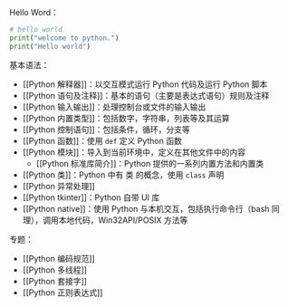 Hello Word：

```python
# hello world  
print("welcome to python.")  
print("Hello world")
```

基本语法：
- [[Python 解释器]]：以交互模式运行 Python 代码及运行 Python 脚本
- [[Python 语句及注释]]：基本的语句（主要是表达式语句）规则及注释
- [[Python 输入输出]]：处理控制台或文件的输入输出
- [[Python 内置类型]]：包括数字，字符串，列表等及其运算
- [[Python 控制语句]]：包括条件，循环，分支等
- [[Python 函数]]：使用 `def` 定义 Python 函数
- [[Python 模块]]：导入到当前环境中，定义在其他文件中的内容
	- [[Python 标准库简介]]：Python 提供的一系列内置方法和内置类
- [[Python 类]]：Python 中有 类 的概念，使用 `class` 声明
- [[Python 异常处理]]
- [[Python tkinter]]：Python 自带 UI 库
- [[Python native]]：使用 Python 与本机交互，包括执行命令行（bash 同理），调用本地代码，Win32API/POSIX 方法等

专题：
- [[Python 编码规范]]
- [[Python 多线程]]
- [[Python 套接字]]
- [[Python 正则表达式]]
